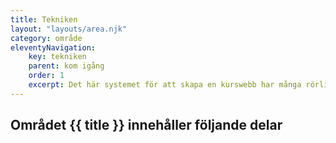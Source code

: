 ```yaml
---
title: Tekniken
layout: "layouts/area.njk"
category: område
eleventyNavigation:
    key: tekniken
    parent: kom igång
    order: 1
    excerpt: Det här systemet för att skapa en kurswebb har många rörliga delar, det är viktigt att du förstår dig på dem
---
```

## Området {{ title }} innehåller följande delar
